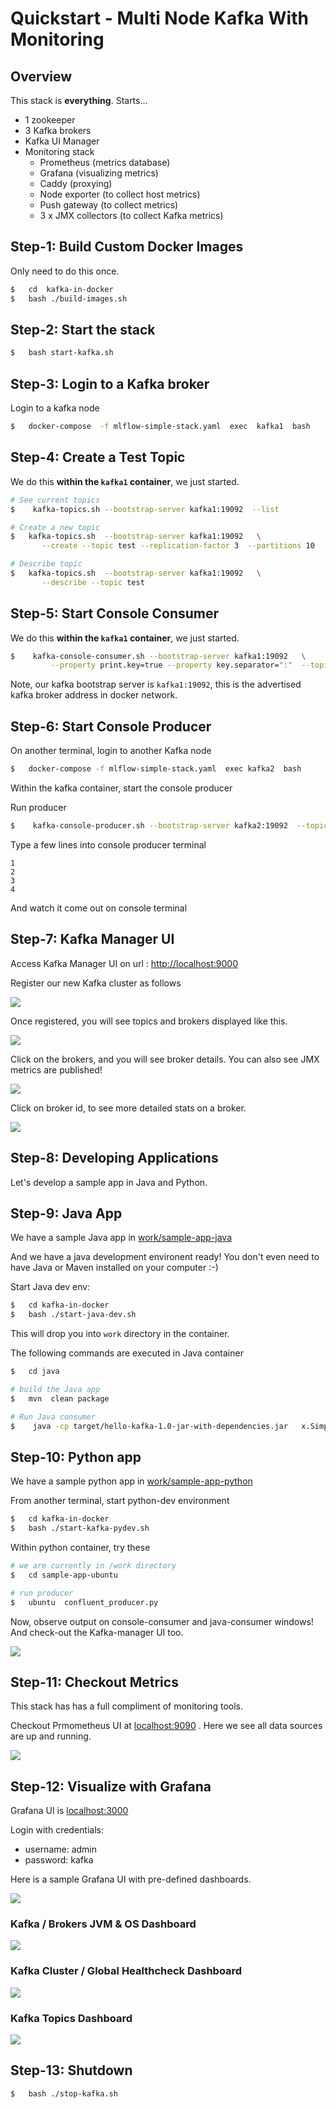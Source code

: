 # Quickstart - Multi Node Kafka With Monitoring

## Overview

This stack is **everything**.  Starts...

* 1 zookeeper
* 3 Kafka brokers
* Kafka UI Manager
* Monitoring stack
    - Prometheus (metrics database)
    - Grafana (visualizing metrics)
    - Caddy (proxying)
    - Node exporter (to collect host metrics)
    - Push gateway (to collect metrics)
    - 3 x JMX collectors (to collect Kafka metrics)

## Step-1: Build Custom Docker Images

Only need to do this once.

```bash
$   cd  kafka-in-docker
$   bash ./build-images.sh
```

## Step-2: Start the stack

```bash
$   bash start-kafka.sh
```

## Step-3: Login to a Kafka broker

Login to a kafka node

```bash
$   docker-compose  -f mlflow-simple-stack.yaml  exec  kafka1  bash
```

## Step-4: Create a Test Topic

We do this **within the `kafka1` container**, we just started.

```bash
# See current topics
$    kafka-topics.sh --bootstrap-server kafka1:19092  --list

# Create a new topic
$   kafka-topics.sh  --bootstrap-server kafka1:19092   \
       --create --topic test --replication-factor 3  --partitions 10

# Describe topic
$   kafka-topics.sh  --bootstrap-server kafka1:19092   \
       --describe --topic test 
```

## Step-5: Start Console Consumer

We do this **within the `kafka1` container**, we just started.

```bash
$    kafka-console-consumer.sh --bootstrap-server kafka1:19092   \
         --property print.key=true --property key.separator=":"  --topic test

```

Note, our kafka bootstrap server is `kafka1:19092`, this is the advertised kafka broker address in docker network.

## Step-6: Start Console Producer

On another terminal, login to another Kafka node

```bash
$   docker-compose -f mlflow-simple-stack.yaml  exec kafka2  bash
```

Within the kafka container, start the console producer

Run producer

```bash
$    kafka-console-producer.sh --bootstrap-server kafka2:19092  --topic test
```

Type a few lines into console producer terminal

```text
1
2
3
4
```

And watch it come out on console terminal

## Step-7: Kafka Manager UI

Access Kafka Manager UI on url : [http://localhost:9000](http://localhost:9000)

Register our new Kafka cluster as follows

![](images/kafka-manager-1.png)

Once registered, you will see topics and brokers displayed like this.

![](images/kafka-multi-1.png)

Click on the brokers, and you will see broker details.  You can also see JMX metrics are published!

![](images/kafka-multi-2.png)

Click on broker id, to see more detailed stats on a broker.

![](images/kafka-multi-3.png)

## Step-8: Developing Applications

Let's develop a sample app in Java and Python.

## Step-9: Java App

We have a sample Java app in [work/sample-app-java](samples/java/)

And we have a java development environent ready!  You don't even need to have Java or Maven installed on your computer :-) 

Start Java dev env:

```bash
$   cd kafka-in-docker
$   bash ./start-java-dev.sh
```

This will drop you into `work` directory in the container.

The following commands are executed in Java container

```bash
$   cd java

# build the Java app
$   mvn  clean package

# Run Java consumer
$    java -cp target/hello-kafka-1.0-jar-with-dependencies.jar   x.SimpleConsumer
```

## Step-10: Python app

We have a sample python app in [work/sample-app-python](work/sample-app-python/)

From another terminal, start python-dev environment

```bash
$   cd kafka-in-docker
$   bash ./start-kafka-pydev.sh
```

Within python container, try these

```bash
# we are currently in /work directory
$   cd sample-app-ubuntu

# run producer
$   ubuntu  confluent_producer.py
```

Now, observe output on console-consumer and java-consumer windows!  And check-out the Kafka-manager UI too.

![](images/kafka-single-5a.png)

## Step-11: Checkout Metrics

This stack has has a full compliment of monitoring tools.

Checkout Prmometheus UI at [localhost:9090](http://localhost:9090) .  Here we see all data sources are up and running.

![](images/kafka-full-1.png)

## Step-12: Visualize with Grafana

Grafana UI is [localhost:3000](http://localhost:3000)

Login with credentials:

- username: admin
- password: kafka

Here is a sample Grafana UI with pre-defined dashboards.

![](images/kafka-full-2.png)

### Kafka / Brokers JVM & OS  Dashboard

![](images/kafka-full-3.png)

### Kafka Cluster / Global Healthcheck Dashboard

![](images/kafka-full-4a.png)

### Kafka Topics Dashboard

![](images/kafka-full-5a.png)

## Step-13: Shutdown

```bash
$   bash ./stop-kafka.sh
```
